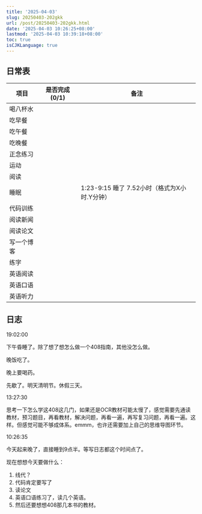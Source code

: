 ```yaml
---
title: '2025-04-03'
slug: 20250403-202gkk
url: /post/20250403-202gkk.html
date: '2025-04-03 10:26:25+08:00'
lastmod: '2025-04-03 10:39:18+08:00'
toc: true
isCJKLanguage: true
---
```






## 日常表

|项目|是否完成(0/1)|备注|
| ------------| :-------------: | -----------------------------------------------|
|喝八杯水|||
|吃早餐|||
|吃午餐|||
|吃晚餐|||
|正念练习|||
|运动|||
|阅读|||
|睡眠||1:23-9:15 睡了  7.52小时（格式为X小时.Y分钟）|
|代码训练|||
|阅读新闻|||
|阅读论文|||
|写一个博客|||
|练字|||
|英语阅读|||
|英语口语|||
|英语听力|||

## 日志

19:02:00

下午昏睡了。除了想了想怎么做一个408指南，其他没怎么做。

晚饭吃了。

晚上要喝药。

先歇了。明天清明节。休假三天。

13:27:30

思考一下怎么学这408这几门，如果还是OCR教材可能太慢了，感觉需要先通读教材，预习题目，再看教材，解决问题，再看一遍，再写复习问题，再看一遍。这样。但感觉可能不够成体系。emmm，也许还需要加上自己的思维导图环节。

10:26:35

今天起来晚了，直接睡到9点半。等写日志都这个时间点了。

现在想想今天要做什么：

1. 线代？
2. 代码肯定要写了
3. 读论文
4. 英语口语练习了，读几个英语。
5. 然后还要想想408那几本书的教材。
